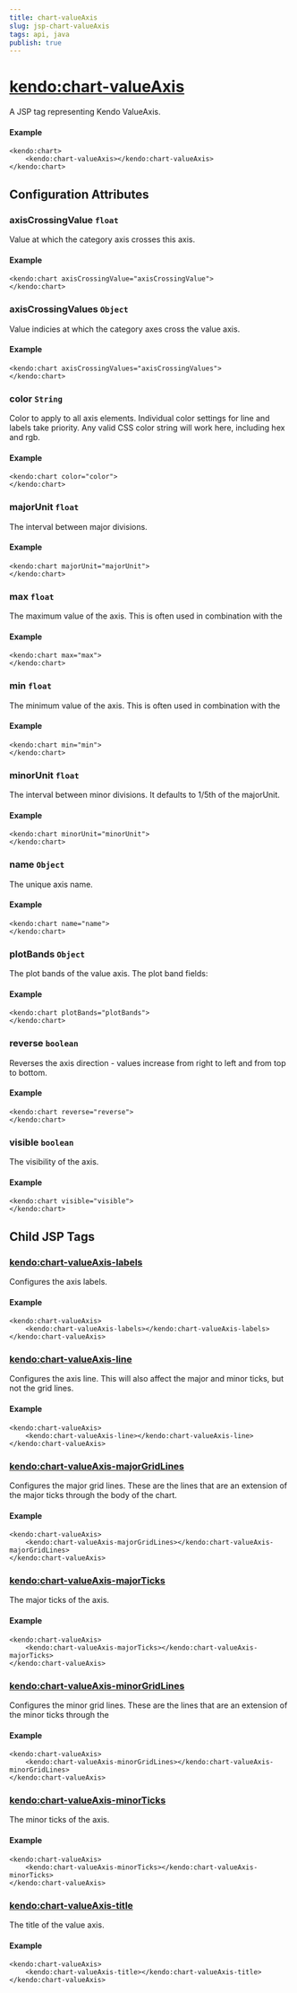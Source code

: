 ```yaml
---
title: chart-valueAxis
slug: jsp-chart-valueAxis
tags: api, java
publish: true
---
```


# <kendo:chart-valueAxis>
A JSP tag representing Kendo ValueAxis.

#### Example
    <kendo:chart>
        <kendo:chart-valueAxis></kendo:chart-valueAxis>
    </kendo:chart>


## Configuration Attributes


### axisCrossingValue `float`

Value at which the category axis crosses this axis.

#### Example
    <kendo:chart axisCrossingValue="axisCrossingValue">
    </kendo:chart>



### axisCrossingValues `Object`

Value indicies at which the category axes cross the value axis.

#### Example
    <kendo:chart axisCrossingValues="axisCrossingValues">
    </kendo:chart>



### color `String`

Color to apply to all axis elements.
Individual color settings for line and labels take priority. Any valid CSS color string will work here, including hex and rgb.

#### Example
    <kendo:chart color="color">
    </kendo:chart>



### majorUnit `float`

The interval between major divisions.

#### Example
    <kendo:chart majorUnit="majorUnit">
    </kendo:chart>



### max `float`

The maximum value of the axis.
This is often used in combination with the

#### Example
    <kendo:chart max="max">
    </kendo:chart>



### min `float`

The minimum value of the axis.
This is often used in combination with the

#### Example
    <kendo:chart min="min">
    </kendo:chart>



### minorUnit `float`

The interval between minor divisions.
It defaults to 1/5th of the majorUnit.

#### Example
    <kendo:chart minorUnit="minorUnit">
    </kendo:chart>



### name `Object`

The unique axis name.

#### Example
    <kendo:chart name="name">
    </kendo:chart>



### plotBands `Object`

The plot bands of the value axis.
The plot band fields:

#### Example
    <kendo:chart plotBands="plotBands">
    </kendo:chart>



### reverse `boolean`

Reverses the axis direction -
values increase from right to left and from top to bottom.

#### Example
    <kendo:chart reverse="reverse">
    </kendo:chart>



### visible `boolean`

The visibility of the axis.

#### Example
    <kendo:chart visible="visible">
    </kendo:chart>



## Child JSP Tags

### [<kendo:chart-valueAxis-labels>](/api/wrappers/jsp/chart/valueaxis-labels)

Configures the axis labels.

#### Example

    <kendo:chart-valueAxis>
        <kendo:chart-valueAxis-labels></kendo:chart-valueAxis-labels>
    </kendo:chart-valueAxis>
 
### [<kendo:chart-valueAxis-line>](/api/wrappers/jsp/chart/valueaxis-line)

Configures the axis line. This will also affect the major and minor ticks, but not the grid lines.

#### Example

    <kendo:chart-valueAxis>
        <kendo:chart-valueAxis-line></kendo:chart-valueAxis-line>
    </kendo:chart-valueAxis>
 
### [<kendo:chart-valueAxis-majorGridLines>](/api/wrappers/jsp/chart/valueaxis-majorgridlines)

Configures the major grid lines. These are the lines that are an extension of the major ticks through the
body of the chart.

#### Example

    <kendo:chart-valueAxis>
        <kendo:chart-valueAxis-majorGridLines></kendo:chart-valueAxis-majorGridLines>
    </kendo:chart-valueAxis>
 
### [<kendo:chart-valueAxis-majorTicks>](/api/wrappers/jsp/chart/valueaxis-majorticks)

The major ticks of the axis.

#### Example

    <kendo:chart-valueAxis>
        <kendo:chart-valueAxis-majorTicks></kendo:chart-valueAxis-majorTicks>
    </kendo:chart-valueAxis>
 
### [<kendo:chart-valueAxis-minorGridLines>](/api/wrappers/jsp/chart/valueaxis-minorgridlines)

Configures the minor grid lines.  These are the lines that are an extension of the minor ticks through the

#### Example

    <kendo:chart-valueAxis>
        <kendo:chart-valueAxis-minorGridLines></kendo:chart-valueAxis-minorGridLines>
    </kendo:chart-valueAxis>
 
### [<kendo:chart-valueAxis-minorTicks>](/api/wrappers/jsp/chart/valueaxis-minorticks)

The minor ticks of the axis.

#### Example

    <kendo:chart-valueAxis>
        <kendo:chart-valueAxis-minorTicks></kendo:chart-valueAxis-minorTicks>
    </kendo:chart-valueAxis>
 
### [<kendo:chart-valueAxis-title>](/api/wrappers/jsp/chart/valueaxis-title)

The title of the value axis.

#### Example

    <kendo:chart-valueAxis>
        <kendo:chart-valueAxis-title></kendo:chart-valueAxis-title>
    </kendo:chart-valueAxis>
 
